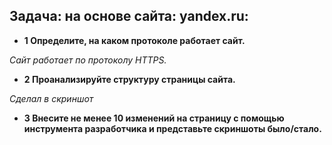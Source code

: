
## Задача: на основе сайта: yandex.ru:
* **1 Определите, на каком протоколе работает сайт.**

*Сайт работает по протоколу HTTPS.*
* **2 Проанализируйте структуру страницы сайта.**

*Сделал в скриншот*
* **3 Внесите не менее 10 изменений на страницу с помощью инструмента разработчика и представьте скриншоты было/стало.**